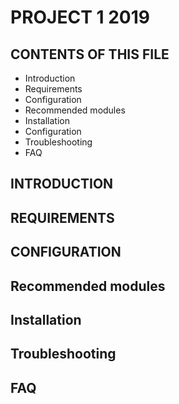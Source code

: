 PROJECT 1 2019
==========================================================

CONTENTS OF THIS FILE
----------------------------
   
 * Introduction
 * Requirements
 * Configuration
 * Recommended modules
 * Installation
 * Configuration
 * Troubleshooting
 * FAQ
 

INTRODUCTION
------------



REQUIREMENTS
------------

 

CONFIGURATION
-------------

Recommended modules
-------------------



Installation
------------


Troubleshooting
---------------



FAQ
---
